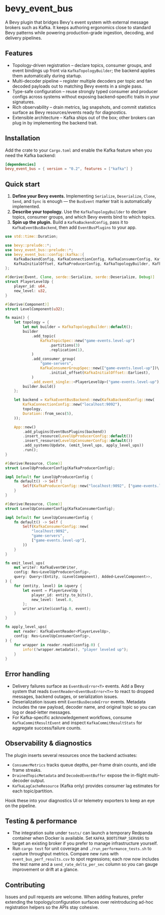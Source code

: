 # bevy_event_bus

A Bevy plugin that bridges Bevy's event system with external message brokers such as Kafka. It keeps authoring ergonomics close to standard Bevy patterns while powering production-grade ingestion, decoding, and delivery pipelines.

## Features

- Topology-driven registration – declare topics, consumer groups, and event bindings up front via `KafkaTopologyBuilder`; the backend applies them automatically during startup.
- Multi-decoder pipeline – register multiple decoders per topic and fan decoded payloads out to matching Bevy events in a single pass.
- Type-safe configuration – reuse strongly typed consumer and producer configs across systems without exposing backend-specific traits in your signatures.
- Rich observability – drain metrics, lag snapshots, and commit statistics surface as Bevy resources/events ready for diagnostics.
- Extensible architecture – Kafka ships out of the box; other brokers can plug in by implementing the backend trait.

## Installation

Add the crate to your `Cargo.toml` and enable the Kafka feature when you need the Kafka backend:

```toml
[dependencies]
bevy_event_bus = { version = "0.2", features = ["kafka"] }
```

## Quick start

1. **Define your Bevy events.** Implementing `Serialize`, `Deserialize`, `Clone`, `Send`, and `Sync` is enough — the `BusEvent` marker trait is automatically implemented.
2. **Describe your topology.** Use the `KafkaTopologyBuilder` to declare topics, consumer groups, and which Bevy events bind to which topics.
3. **Spin up the plugin.** Build a `KafkaBackendConfig`, pass it to `KafkaEventBusBackend`, then add `EventBusPlugins` to your app.

```rust
use std::time::Duration;

use bevy::prelude::*;
use bevy_event_bus::prelude::*;
use bevy_event_bus::config::kafka::{
    KafkaBackendConfig, KafkaConnectionConfig, KafkaConsumerConfig, KafkaConsumerGroupSpec,
    KafkaInitialOffset, KafkaProducerConfig, KafkaTopologyBuilder, KafkaTopicSpec,
};

#[derive(Event, Clone, serde::Serialize, serde::Deserialize, Debug)]
struct PlayerLevelUp {
    player_id: u64,
    new_level: u32,
}

#[derive(Component)]
struct LevelComponent(u32);

fn main() {
    let topology = {
        let mut builder = KafkaTopologyBuilder::default();
        builder
            .add_topic(
                KafkaTopicSpec::new("game-events.level-up")
                    .partitions(3)
                    .replication(1),
            )
            .add_consumer_group(
                "game-servers",
                KafkaConsumerGroupSpec::new(["game-events.level-up"])\
                    .initial_offset(KafkaInitialOffset::Earliest),
            )
            .add_event_single::<PlayerLevelUp>("game-events.level-up");
        builder.build()
    };

    let backend = KafkaEventBusBackend::new(KafkaBackendConfig::new(
        KafkaConnectionConfig::new("localhost:9092"),
        topology,
        Duration::from_secs(5),
    ));

    App::new()
        .add_plugins(EventBusPlugins(backend))
        .insert_resource(LevelUpProducerConfig::default())
        .insert_resource(LevelUpConsumerConfig::default())
        .add_systems(Update, (emit_level_ups, apply_level_ups))
        .run();
}

#[derive(Resource, Clone)]
struct LevelUpProducerConfig(KafkaProducerConfig);

impl Default for LevelUpProducerConfig {
    fn default() -> Self {
        Self(KafkaProducerConfig::new("localhost:9092", ["game-events.level-up"]).acks("all"))
    }
}

#[derive(Resource, Clone)]
struct LevelUpConsumerConfig(KafkaConsumerConfig);

impl Default for LevelUpConsumerConfig {
    fn default() -> Self {
        Self(KafkaConsumerConfig::new(
            "localhost:9092",
            "game-servers",
            ["game-events.level-up"],
        ))
    }
}

fn emit_level_ups(
    mut writer: KafkaEventWriter,
    config: Res<LevelUpProducerConfig>,
    query: Query<(Entity, &LevelComponent), Added<LevelComponent>>,
) {
    for (entity, level) in &query {
        let event = PlayerLevelUp {
            player_id: entity.to_bits(),
            new_level: level.0,
        };
        writer.write(&config.0, event);
    }
}

fn apply_level_ups(
    mut reader: KafkaEventReader<PlayerLevelUp>,
    config: Res<LevelUpConsumerConfig>,
) {
    for wrapper in reader.read(&config.0) {
        info!(?wrapper.metadata(), "player leveled up");
    }
}
```

## Error handling

- Delivery failures surface as `EventBusError<T>` events. Add a Bevy system that reads `EventReader<EventBusError<T>>` to react to dropped messages, backend outages, or serialization issues.
- Deserialization issues emit `EventBusDecodeError` events. Metadata includes the raw payload, decoder name, and original topic so you can log or dead-letter messages.
- For Kafka-specific acknowledgement workflows, consume `KafkaCommitResultEvent` and inspect `KafkaCommitResultStats` for aggregate success/failure counts.

## Observability & diagnostics

The plugin inserts several resources once the backend activates:

- `ConsumerMetrics` tracks queue depths, per-frame drain counts, and idle frame streaks.
- `DrainedTopicMetadata` and `DecodedEventBuffer` expose the in-flight multi-decoder output.
- `KafkaLagCacheResource` (Kafka only) provides consumer lag estimates for each topic/partition.

Hook these into your diagnostics UI or telemetry exporters to keep an eye on the pipeline.

## Testing & performance

- The integration suite under `tests/` can launch a temporary Redpanda container when Docker is available. Set `KAFKA_BOOTSTRAP_SERVERS` to target an existing broker if you prefer to manage infrastructure yourself.
- Run `cargo test` for unit coverage and `./run_performance_tests.sh` to capture throughput metrics. Compare new runs with `event_bus_perf_results.csv` to spot regressions; each row now includes the test name and a `send_rate_delta_per_sec` column so you can gauge improvement or drift at a glance.

## Contributing

Issues and pull requests are welcome. When adding features, prefer extending the topology/configuration surfaces over reintroducing ad-hoc registration helpers so the APIs stay cohesive.
